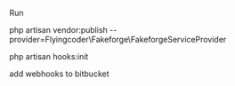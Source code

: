 Run 

php artisan vendor:publish --provider=Flyingcoder\Fakeforge\FakeforgeServiceProvider

php artisan hooks:init

add webhooks to bitbucket